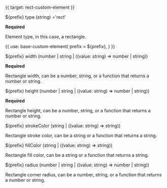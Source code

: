 {{ target: rect-custom-element }}

${prefix} type (string) ='rect'

**Required**

Element type, in this case, a rectangle.

{{ use: base-custom-element(
    prefix = ${prefix},
) }}

${prefix} width (number | string | ((value: string) => number | string))

**Required**

Rectangle width, can be a number, string, or a function that returns a number or string.

${prefix} height (number | string | ((value: string) => number | string))

**Required**

Rectangle height, can be a number, string, or a function that returns a number or string.

${prefix} strokeColor (string | ((value: string) => string))

Rectangle stroke color, can be a string or a function that returns a string.

${prefix} fillColor (string | ((value: string) => string))

Rectangle fill color, can be a string or a function that returns a string.

${prefix} radius (number | string | ((value: string) => number | string))

Rectangle corner radius, can be a number, string, or a function that returns a number or string.